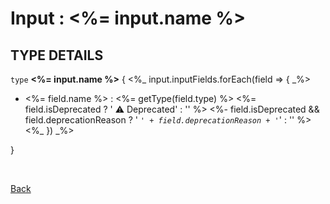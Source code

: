 # Input : <%= input.name %>

## TYPE DETAILS

```type``` **<%= input.name %>** 
  { <%_ input.inputFields.forEach(field => { _%>
   - <%= field.name %> : <%= getType(field.type) %>  <%= field.isDeprecated ?  ' ⚠️ Deprecated' : '' %> <%- field.isDeprecated && field.deprecationReason ?  ' *```' + field.deprecationReason + '```*' : '' %>
   <%_ }) _%>

}

<br>

[Back](../readme.md)
